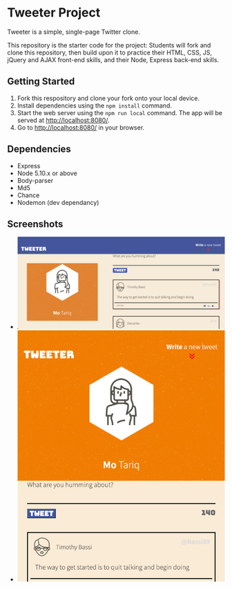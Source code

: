 # Tweeter Project

Tweeter is a simple, single-page Twitter clone.

This repository is the starter code for the project: Students will fork and clone this repository, then build upon it to practice their HTML, CSS, JS, jQuery and AJAX front-end skills, and their Node, Express back-end skills.

## Getting Started

1. Fork this respository and clone your fork onto your local device.
2. Install dependencies using the `npm install` command.
3. Start the web server using the `npm run local` command. The app will be served at <http://localhost:8080/>.
4. Go to <http://localhost:8080/> in your browser.

## Dependencies

- Express
- Node 5.10.x or above
- Body-parser
- Md5
- Chance
- Nodemon (dev dependancy)

## Screenshots

- !["Screenshot of homepage on desktop"](https://github.com/momotrq94/tweeter/blob/master/docs/tweeter-homepage-desktop.png)
- !["Screenshot of homepage on smaller devices (mobiles, tablets etc)"](https://github.com/momotrq94/tweeter/blob/master/docs/tweeter-homepage-mobile.png)
